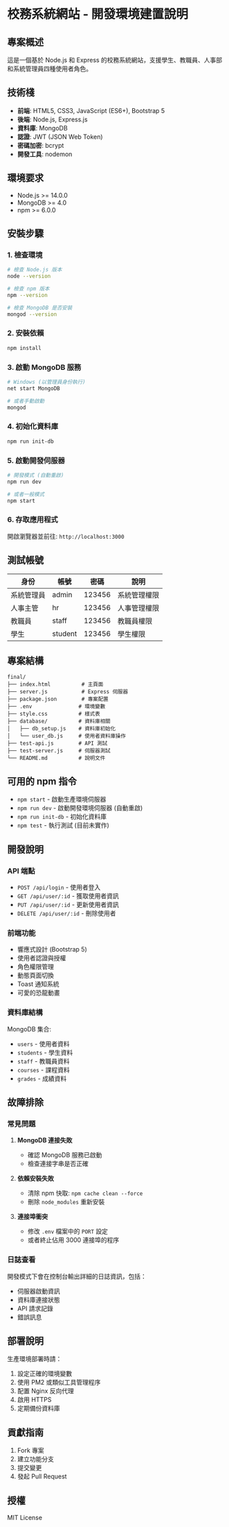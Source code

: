 # 校務系統網站 - 開發環境建置說明

## 專案概述
這是一個基於 Node.js 和 Express 的校務系統網站，支援學生、教職員、人事部和系統管理員四種使用者角色。

## 技術棧
- **前端**: HTML5, CSS3, JavaScript (ES6+), Bootstrap 5
- **後端**: Node.js, Express.js
- **資料庫**: MongoDB
- **認證**: JWT (JSON Web Token)
- **密碼加密**: bcrypt
- **開發工具**: nodemon

## 環境要求
- Node.js >= 14.0.0
- MongoDB >= 4.0
- npm >= 6.0.0

## 安裝步驟

### 1. 檢查環境
```bash
# 檢查 Node.js 版本
node --version

# 檢查 npm 版本
npm --version

# 檢查 MongoDB 是否安裝
mongod --version
```

### 2. 安裝依賴
```bash
npm install
```

### 3. 啟動 MongoDB 服務
```bash
# Windows (以管理員身份執行)
net start MongoDB

# 或者手動啟動
mongod
```

### 4. 初始化資料庫
```bash
npm run init-db
```

### 5. 啟動開發伺服器
```bash
# 開發模式 (自動重啟)
npm run dev

# 或者一般模式
npm start
```

### 6. 存取應用程式
開啟瀏覽器並前往: `http://localhost:3000`

## 測試帳號
| 身份 | 帳號 | 密碼 | 說明 |
|------|------|------|------|
| 系統管理員 | admin | 123456 | 系統管理權限 |
| 人事主管 | hr | 123456 | 人事管理權限 |
| 教職員 | staff | 123456 | 教職員權限 |
| 學生 | student | 123456 | 學生權限 |

## 專案結構
```
final/
├── index.html          # 主頁面
├── server.js           # Express 伺服器
├── package.json        # 專案配置
├── .env               # 環境變數
├── style.css          # 樣式表
├── database/          # 資料庫相關
│   ├── db_setup.js    # 資料庫初始化
│   └── user_db.js     # 使用者資料庫操作
├── test-api.js        # API 測試
├── test-server.js     # 伺服器測試
└── README.md          # 說明文件
```

## 可用的 npm 指令
- `npm start` - 啟動生產環境伺服器
- `npm run dev` - 啟動開發環境伺服器 (自動重啟)
- `npm run init-db` - 初始化資料庫
- `npm test` - 執行測試 (目前未實作)

## 開發說明

### API 端點
- `POST /api/login` - 使用者登入
- `GET /api/user/:id` - 獲取使用者資訊
- `PUT /api/user/:id` - 更新使用者資訊
- `DELETE /api/user/:id` - 刪除使用者

### 前端功能
- 響應式設計 (Bootstrap 5)
- 使用者認證與授權
- 角色權限管理
- 動態頁面切換
- Toast 通知系統
- 可愛的恐龍動畫

### 資料庫結構
MongoDB 集合:
- `users` - 使用者資料
- `students` - 學生資料
- `staff` - 教職員資料
- `courses` - 課程資料
- `grades` - 成績資料

## 故障排除

### 常見問題
1. **MongoDB 連接失敗**
   - 確認 MongoDB 服務已啟動
   - 檢查連接字串是否正確

2. **依賴安裝失敗**
   - 清除 npm 快取: `npm cache clean --force`
   - 刪除 `node_modules` 重新安裝

3. **連接埠衝突**
   - 修改 `.env` 檔案中的 `PORT` 設定
   - 或者終止佔用 3000 連接埠的程序

### 日誌查看
開發模式下會在控制台輸出詳細的日誌資訊，包括：
- 伺服器啟動資訊
- 資料庫連接狀態
- API 請求記錄
- 錯誤訊息

## 部署說明
生產環境部署時請：
1. 設定正確的環境變數
2. 使用 PM2 或類似工具管理程序
3. 配置 Nginx 反向代理
4. 啟用 HTTPS
5. 定期備份資料庫

## 貢獻指南
1. Fork 專案
2. 建立功能分支
3. 提交變更
4. 發起 Pull Request

## 授權
MIT License
